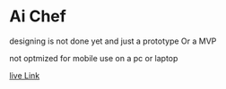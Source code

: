 # Ai Chef

designing is not done yet and just a prototype Or a MVP 

not optmized for mobile use on a pc or laptop

[live Link](https://ai-chef-five.vercel.app/)
